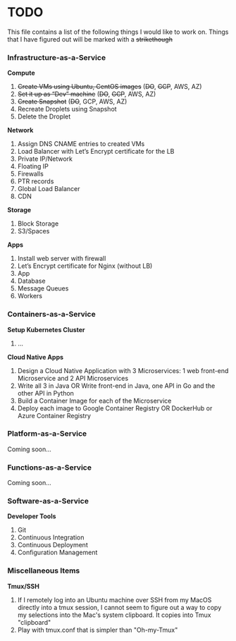 # TODO
This file contains a list of the following things I would like to work on. Things that I have figured out will be marked with a ~~strikethough~~

### Infrastructure-as-a-Service

**Compute**
1. ~~Create VMs using Ubuntu, CentOS images~~ (~~DO~~, ~~GCP~~, AWS, AZ)
2. ~~Set it up as “Dev” machine~~ (~~DO~~, ~~GCP~~, AWS, AZ)
3. ~~Create Snapshot~~ (~~DO~~, GCP, AWS, AZ)
4. Recreate Droplets using Snapshot
5. Delete the Droplet

**Network**
1. Assign DNS CNAME entries to created VMs
2. Load Balancer with Let’s Encrypt certificate for the LB
3. Private IP/Network
4. Floating IP
5. Firewalls
6. PTR records
7. Global Load Balancer
8. CDN

**Storage**
1. Block Storage
2. S3/Spaces

**Apps**
1. Install web server with firewall
2. Let’s Encrypt certificate for Nginx (without LB)
3. App
4. Database
5. Message Queues
6. Workers

### Containers-as-a-Service

**Setup Kubernetes Cluster**
1. ...

**Cloud Native Apps**
1. Design a Cloud Native Application with 3 Microservices: 1 web front-end Microservice and 2 API Microservices
2. Write all 3 in Java OR Write front-end in Java, one API in Go and the other API in Python
3. Build a Container Image for each of the Microservice
4. Deploy each image to Google Container Registry OR DockerHub or Azure Container Registry
    
### Platform-as-a-Service
Coming soon...

### Functions-as-a-Service
Coming soon...

### Software-as-a-Service
**Developer Tools**
1. Git
2. Continuous Integration
3. Continuous Deployment
4. Configuration Management

### Miscellaneous Items
**Tmux/SSH**
1. If I remotely log into an Ubuntu machine over SSH from my MacOS directly into a tmux session, I cannot seem to figure out a way to copy my selections into the Mac's system clipboard. It copies into Tmux "clipboard"
2. Play with tmux.conf that is simpler than "Oh-my-Tmux"
